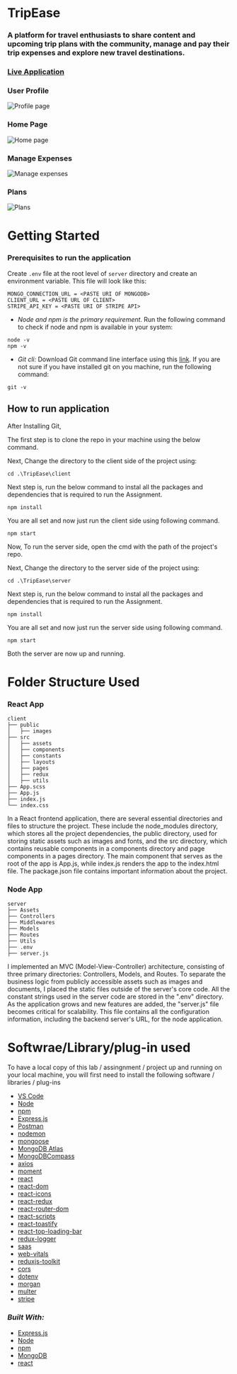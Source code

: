 # **TripEase**

### A platform for travel enthusiasts to share content and upcoming trip plans with the community, manage and pay their trip expenses and explore new travel destinations.

### [Live Application](https://tripeasego.netlify.app/)

### User Profile

![Profile page](./pictures/profile.png)

### Home Page

![Home page](./pictures/home.png)

### Manage Expenses

![Manage expenses](./pictures/expenses.png)

### Plans

![Plans](./pictures/plans.png)

# **Getting Started**

### **Prerequisites to run the application**

Create `.env` file at the root level of `server` directory and create an environment variable. This file will look like this:

```
MONGO_CONNECTION_URL = <PASTE URI OF MONGODB>
CLIENT_URL = <PASTE URL OF CLIENT>
STRIPE_API_KEY = <PASTE URI OF STRIPE API>
```

- _Node and npm is the primary requirement_. Run the following command to check if node and npm is available in your system:

```
node -v
npm -v
```

- _Git cli:_ Download Git command line interface using this [link](https://git-scm.com/downloads). If you are not sure if you have installed git on you machine, run the following command:

```
git -v
```

## How to run application

After Installing Git,

The first step is to clone the repo in your machine using the below command.

Next, Change the directory to the client side of the project using:

```
cd .\TripEase\client
```

Next step is, run the below command to instal all the packages and dependencies that is required to run the Assignment.

```
npm install
```

You are all set and now just run the client side using following command.

```
npm start
```

Now, To run the server side, open the cmd with the path of the project's repo.

Next, Change the directory to the server side of the project using:

```
cd .\TripEase\server
```

Next step is, run the below command to instal all the packages and dependencies that is required to run the Assignment.

```
npm install
```

You are all set and now just run the server side using following command.

```
npm start
```

Both the server are now up and running.

# **Folder Structure Used**

### React App

```
client
├── public
│   ├── images
├── src
│   ├── assets
│   ├── components
│   ├── constants
│   ├── layouts
│   ├── pages
│   ├── redux
│   ├── utils
├── App.scss
├── App.js
├── index.js
└── index.css
```

In a React frontend application, there are several essential directories and files to structure the project. These include the node_modules directory, which stores all the project dependencies, the public directory, used for storing static assets such as images and fonts, and the src directory, which contains reusable components in a components directory and page components in a pages directory. The main component that serves as the root of the app is App.js, while index.js renders the app to the index.html file. The package.json file contains important information about the project.

### Node App

```
server
├── Assets
├── Controllers
├── Middlewares
├── Models
├── Routes
├── Utils
├── .env
├── server.js
```

I implemented an MVC (Model-View-Controller) architecture, consisting of three primary directories: Controllers, Models, and Routes. To separate the business logic from publicly accessible assets such as images and documents, I placed the static files outside of the server's core code. All the constant strings used in the server code are stored in the ".env" directory. As the application grows and new features are added, the "server.js" file becomes critical for scalability. This file contains all the configuration information, including the backend server's URL, for the node application.

# **Softwrae/Library/plug-in used**

To have a local copy of this lab / assingnment / project up and running on your local machine, you will first need to install the following software / libraries / plug-ins

- [VS Code](https://code.visualstudio.com/)
- [Node](https://nodejs.org/en/)
- [npm](https://www.npmjs.com/)
- [Express.js](https://expressjs.com/)
- [Postman](https://www.postman.com/)
- [nodemon](https://www.npmjs.com/package/nodemon)
- [mongoose](https://www.npmjs.com/package/mongoose)
- [MongoDB Atlas](https://www.mongodb.com/atlas)
- [MongoDBCompass](https://www.mongodb.com/products/compass)
- [axios](https://www.npmjs.com/package/axios)
- [moment](https://momentjs.com/)
- [react](https://react.dev/)
- [react-dom](https://legacy.reactjs.org/docs/react-dom.html)
- [react-icons](https://react-icons.github.io/react-icons/)
- [react-redux](https://react-redux.js.org/)
- [react-router-dom](https://www.npmjs.com/package/react-router-dom)
- [react-scripts](https://www.npmjs.com/package/react-scripts)
- [react-toastify](https://www.npmjs.com/package/react-toastify)
- [react-top-loading-bar](https://www.npmjs.com/package/react-top-loading-bar)
- [redux-logger](https://www.npmjs.com/package/redux-logger)
- [saas](https://www.npmjs.com/package/sass)
- [web-vitals](https://www.npmjs.com/package/web-vitals)
- [reduxjs-toolkit](https://www.npmjs.com/package/@reduxjs/toolkit)
- [cors](https://www.npmjs.com/package/cors)
- [dotenv](https://www.npmjs.com/package/dotenv)
- [morgan](https://www.npmjs.com/package/morgan)
- [multer](https://www.npmjs.com/package/multer)
- [stripe](https://www.npmjs.com/package/stripe)

### _Built With:_

- [Express.js](https://reactjs.org/)
- [Node](https://nodejs.org/en/)
- [npm](https://www.npmjs.com/)
- [MongoDB](https://www.mongodb.com/)
- [react](https://react.dev/)
